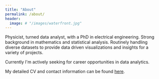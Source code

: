 ```yaml
---
title: "About"
permalink: /about/
header:
  image: # "/images/waterfront.jpg"
---
```


Physicist, turned data analyst, with a PhD in electrical engineering. Strong background in mathematics and statistical analysis. Routinely handling diverse datasets to provide data driven visualizations and insights for a variety of projects.

Currently I'm actively seeking for career opportunities in data analytics. 

My detailed CV and contact information can be found [here](https://drive.google.com/file/d/1b2GQXrtq9TjklenSZgaPgyhW2GJBspGA/view?usp=sharing).

